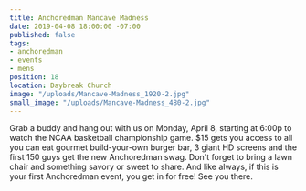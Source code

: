 ```yaml
---
title: Anchoredman Mancave Madness
date: 2019-04-08 18:00:00 -07:00
published: false
tags:
- anchoredman
- events
- mens
position: 18
location: Daybreak Church
image: "/uploads/Mancave-Madness_1920-2.jpg"
small_image: "/uploads/Mancave-Madness_480-2.jpg"
---
```


Grab a buddy and hang out with us on Monday, April 8, starting at 6:00p to watch the NCAA basketball championship game. $15 gets you access to all you can eat gourmet build-your-own burger bar, 3 giant HD screens and the first 150 guys get the new Anchoredman swag. Don't forget to bring a lawn chair and something savory or sweet to share. And like always, if this is your first Anchoredman event, you get in for free! See you there.